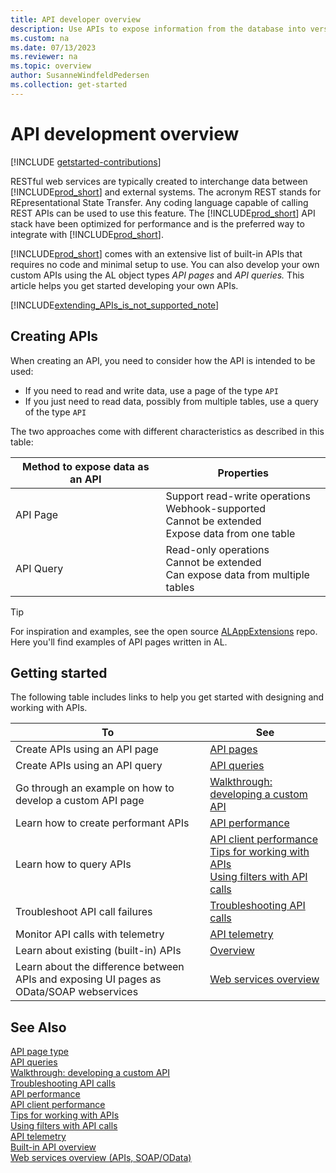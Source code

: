 ```yaml
---
title: API developer overview
description: Use APIs to expose information from the database into versioned, OData v4 enabled REST web services.
ms.custom: na
ms.date: 07/13/2023
ms.reviewer: na
ms.topic: overview
author: SusanneWindfeldPedersen
ms.collection: get-started
---
```


# API development overview

[!INCLUDE [getstarted-contributions](includes/getstarted-contributions.md)]

RESTful web services are typically created to interchange data between [!INCLUDE[prod_short](../developer/includes/prod_short.md)] and external systems. The acronym REST stands for REpresentational State Transfer. Any coding language capable of calling REST APIs can be used to use this feature. The [!INCLUDE[prod_short](../developer/includes/prod_short.md)] API stack have been optimized for performance and is the preferred way to integrate with [!INCLUDE[prod_short](../developer/includes/prod_short.md)].

[!INCLUDE[prod_short](../developer/includes/prod_short.md)] comes with an extensive list of built-in APIs that requires no code and minimal setup to use. You can also develop your own custom APIs using the AL object types _API pages_ and _API queries._ This article helps you get started developing your own APIs.

[!INCLUDE[extending_APIs_is_not_supported_note](includes/include-extending-APIs-is-not-supported-note.md)]

## Creating APIs

When creating an API, you need to consider how the API is intended to be used: 

* If you need to read and write data, use a page of the type `API`
* If you just need to read data, possibly from multiple tables, use a query of the type `API`

The two approaches come with different characteristics as described in this table:

|Method to expose data as an API | Properties |
|---------------------------|------------|
| API Page   | Support read-write operations <br> Webhook-supported <br> Cannot be extended <br> Expose data from one table |
| API Query  | Read-only operations <br> Cannot be extended <br> Can expose data from multiple tables |


> [!TIP]  
> For inspiration and examples, see the open source [ALAppExtensions](https://github.com/microsoft/ALAppExtensions/tree/main/Apps/W1/APIV2/app/src/pages) repo. Here you'll find examples of API pages written in AL.


## Getting started

The following table includes links to help you get started with designing and working with APIs.

|To      |See      | 
|--------|---------| 
|Create APIs using an API page| [API pages](devenv-api-pagetype.md)  | 
|Create APIs using an API query| [API queries](devenv-api-querytype.md) | 
|Go through an example on how to develop a custom API page| [Walkthrough: developing a custom API](devenv-develop-custom-api.md) |
|Learn how to create performant APIs| [API performance](../webservices/web-service-performance.md)  | 
|Learn how to query APIs | [API client performance](../webservices/odata-client-performance.md) <br> [Tips for working with APIs](devenv-connect-apps-tips.md) <br> [Using filters with API calls](devenv-connect-apps-filtering.md) |
|Troubleshoot API call failures| [Troubleshooting API calls](../webservices/dynamics-error-codes.md) | 
|Monitor API calls with telemetry| [API telemetry](../webservices/web-service-telemetry.md) |
|Learn about existing (built-in) APIs | [Overview](../webservices/api-overview.md) |
|Learn about the difference between APIs and exposing UI pages as OData/SOAP webservices | [Web services overview](../webservices/web-services.md) |

## See Also
[API page type](devenv-api-pagetype.md)   
[API queries](devenv-api-querytype.md)   
[Walkthrough: developing a custom API](devenv-develop-custom-api.md)   
[Troubleshooting API calls](../webservices/dynamics-error-codes.md)   
[API performance](../webservices/web-service-performance.md)   
[API client performance](../webservices/odata-client-performance.md)   
[Tips for working with APIs](devenv-connect-apps-tips.md)   
[Using filters with API calls](devenv-connect-apps-filtering.md)  
[API telemetry](../webservices/web-service-telemetry.md)   
[Built-in API overview](../webservices/api-overview.md)   
[Web services overview (APIs, SOAP/OData)](../webservices/web-services.md)      
